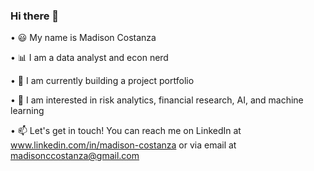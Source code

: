 ### Hi there 👋
 	
• 😃 My name is Madison Costanza

• 📊 I am a data analyst and econ nerd

• 🌱 I am currently building a project portfolio

• 🧠 I am interested in risk analytics, financial research, AI, and machine learning

• 📫 Let's get in touch! You can reach me on LinkedIn at www.linkedin.com/in/madison-costanza or via email at madisonccostanza@gmail.com
